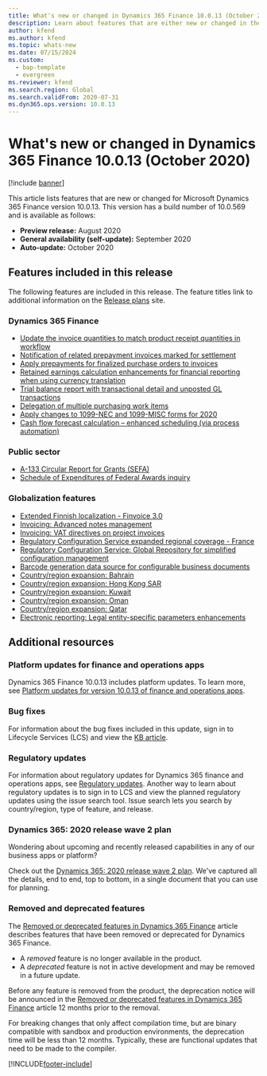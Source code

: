 ```yaml
---
title: What's new or changed in Dynamics 365 Finance 10.0.13 (October 2020)
description: Learn about features that are either new or changed in the Dynamics 365 Finance version 10.0.13 preview release released in October 2020.
author: kfend
ms.author: kfend
ms.topic: whats-new
ms.date: 07/15/2024
ms.custom:
  - bap-template
  - evergreen
ms.reviewer: kfend
ms.search.region: Global
ms.search.validFrom: 2020-07-31
ms.dyn365.ops.version: 10.0.13
---
```


# What's new or changed in Dynamics 365 Finance 10.0.13 (October 2020)

[!include [banner](../includes/banner.md)]

This article lists features that are new or changed for Microsoft Dynamics 365 Finance version 10.0.13. This version has a build number of 10.0.569 and is available as follows:

- **Preview release:** August 2020
- **General availability (self-update):** September 2020
- **Auto-update:** October 2020

## Features included in this release
The following features are included in this release. The feature titles link to additional information on the [Release plans](/dynamics365/release-plans/) site. 

### Dynamics 365 Finance
 - [Update the invoice quantities to match product receipt quantities in workflow](/dynamics365-release-plan/2020wave2/finance-operations/dynamics365-finance/update-invoice-quantities-match-product-receipt-quantities-workflow)
 - [Notification of related prepayment invoices marked for settlement](/dynamics365-release-plan/2020wave2/finance-operations/dynamics365-finance/notification-related-prepayment-invoices-marked-settlement)
 - [Apply prepayments for finalized purchase orders to invoices](/dynamics365-release-plan/2020wave1/dynamics365-finance/apply-prepayments-finalized-purchase-orders-invoices)
 - [Retained earnings calculation enhancements for financial reporting when using currency translation
 ](/dynamics365-release-plan/2020wave1/dynamics365-finance/retained-earnings-calculation-enhancements-financial-reporting-when-using-currency-translation)
 - [Trial balance report with transactional detail and unposted GL transactions](/dynamics365-release-plan/2020wave2/finance-operations/dynamics365-finance/trial-balance-report-transactional-detail-unposted-gl-transactions)
 - [Delegation of multiple purchasing work items](/dynamics365-release-plan/2020wave2/finance-operations/dynamics365-finance/delegation-multiple-purchasing-work-items)
 - [Apply changes to 1099-NEC and 1099-MISC forms for 2020
 ](/dynamics365-release-plan/2020wave1/dynamics365-finance/apply-changes-1099-nec-1099-misc-forms-2020)
  - [Cash flow forecast calculation – enhanced scheduling (via process automation)](/dynamics365-release-plan/2020wave2/finance-operations/dynamics365-finance/cash-forecast-calculation-enhanced-scheduling-via-process-automation)
 
 ### Public sector
 - [A-133 Circular Report for Grants (SEFA)](/dynamics365-release-plan/2020wave1/dynamics365-finance/a-133-circular-report-grants-sefa)
 - [Schedule of Expenditures of Federal Awards inquiry](/dynamics365-release-plan/2020wave1/dynamics365-finance/schedule-expenditures-federal-awards-inquiry)

 
### Globalization features

 - [Extended Finnish localization - Finvoice 3.0](/dynamics365-release-plan/2020wave2/finance-operations/dynamics365-finance/extended-finnish-localization--finvoice-3.0)
 - [Invoicing: Advanced notes management](/dynamics365-release-plan/2020wave2/finance-operations/dynamics365-finance/invoicing-advanced-notes-management)
 - [Invoicing: VAT directives on project invoices](/dynamics365-release-plan/2020wave2/finance-operations/dynamics365-finance/invoicing-vat-directives-project-invoices)
 - [Regulatory Configuration Service expanded regional coverage - France](/dynamics365-release-plan/2020wave2/finance-operations/dynamics365-finance/regulatory-configuration-service-expanded-regional-coverage--europe)
 - [Regulatory Configuration Service: Global Repository for simplified configuration management](/dynamics365-release-plan/2020wave2/finance-operations/dynamics365-finance/regulatory-configuration-service-global-repository-simplified-configuration-management)
 - [Barcode generation data source for configurable business documents](/dynamics365-release-plan/2020wave2/finance-operations/dynamics365-finance/barcode-generation-datasource-configurable-business-documents)
 - [Country/region expansion: Bahrain](/dynamics365-release-plan/2020wave2/finance-operations/dynamics365-finance/countryregion-expansion-bahrain)
 - [Country/region expansion: Hong Kong SAR](/dynamics365-release-plan/2020wave2/finance-operations/dynamics365-finance/countryregion-expansion-hong-kong)
 - [Country/region expansion: Kuwait](/dynamics365-release-plan/2020wave2/finance-operations/dynamics365-finance/countryregion-expansion-kuwait)
 - [Country/region expansion: Oman](/dynamics365-release-plan/2020wave2/finance-operations/dynamics365-finance/countryregion-expansion-oman)
 - [Country/region expansion: Qatar](/dynamics365-release-plan/2020wave2/finance-operations/dynamics365-finance/countryregion-expansion-qatar)
 - [Electronic reporting: Legal entity-specific parameters enhancements](/dynamics365-release-plan/2020wave2/finance-operations/dynamics365-finance/electronic-reporting-legal-entity-specific-parameters-enhancements)
 
## Additional resources

### Platform updates for finance and operations apps
Dynamics 365 Finance 10.0.13 includes platform updates. To learn more, see [Platform updates for version 10.0.13 of finance and operations apps](../../fin-ops-core/dev-itpro/get-started/whats-new-platform-updates-10-0-13.md). 

### Bug fixes 
For information about the bug fixes included in this update, sign in to Lifecycle Services (LCS) and view the [KB article](https://fix.lcs.dynamics.com/Issue/Details?bugId=476824&dbType=3&qc=18d329e7d9887a622bada690791f5814dbbef22bb6f4eaada3718299f40132fd).

### Regulatory updates
For information about regulatory updates for Dynamics 365 finance and operations apps, see [Regulatory updates](../localizations/global/regulatory-updates.md). Another way to learn about regulatory updates is to sign in to LCS and view the planned regulatory updates using the issue search tool. Issue search lets you search by country/region, type of feature, and release. 

### Dynamics 365: 2020 release wave 2 plan

Wondering about upcoming and recently released capabilities in any of our business apps or platform?

Check out the [Dynamics 365: 2020 release wave 2 plan](/dynamics365-release-plan/2020wave2/). We've captured all the details, end to end, top to bottom, in a single document that you can use for planning.
### Removed and deprecated features

The [Removed or deprecated features in Dynamics 365 Finance](../get-started/removed-deprecated-features-finance.md) article describes features that have been removed or deprecated for Dynamics 365 Finance.

- A *removed* feature is no longer available in the product.
- A *deprecated* feature is not in active development and may be removed in a future update.

Before any feature is removed from the product, the deprecation notice will be announced in the [Removed or deprecated features in Dynamics 365 Finance](../get-started/removed-deprecated-features-finance.md) article 12 months prior to the removal.

For breaking changes that only affect compilation time, but are binary compatible with sandbox and production environments, the deprecation time will be less than 12 months. Typically, these are functional updates that need to be made to the compiler.


[!INCLUDE[footer-include](../../includes/footer-banner.md)]

